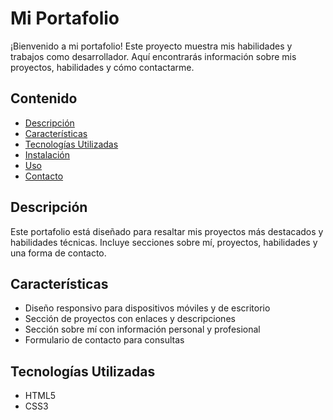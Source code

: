 # Mi Portafolio

¡Bienvenido a mi portafolio! Este proyecto muestra mis habilidades y trabajos como desarrollador. Aquí encontrarás información sobre mis proyectos, habilidades y cómo contactarme.

## Contenido

- [Descripción](#descripción)
- [Características](#características)
- [Tecnologías Utilizadas](#tecnologías-utilizadas)
- [Instalación](#instalación)
- [Uso](#uso)
- [Contacto](#contacto)

## Descripción

Este portafolio está diseñado para resaltar mis proyectos más destacados y habilidades técnicas. Incluye secciones sobre mí, proyectos, habilidades y una forma de contacto.

## Características

- Diseño responsivo para dispositivos móviles y de escritorio
- Sección de proyectos con enlaces y descripciones
- Sección sobre mí con información personal y profesional
- Formulario de contacto para consultas

## Tecnologías Utilizadas

- HTML5
- CSS3
